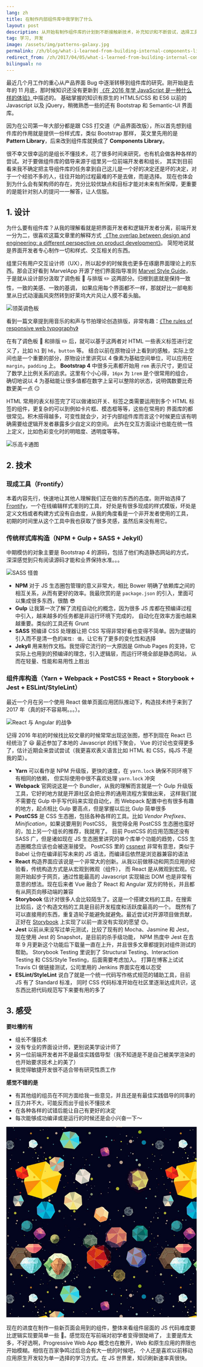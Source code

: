 ```yaml
---
lang: zh
title: 在制作内部组件库中我学到了什么
layout: post
description: 从开始有制作组件库的计划到不断接触新技术，补充知识和不断尝试，选择工具并且做第一版最后的决策
tag: 学习, 开发
image: /assets/img/patterns-galaxy.jpg
permalink: /zh/blog/what-i-learned-from-building-internal-components-library/
redirect_from: /zh/2017/04/05/what-i-learned-from-building-internal-components-library/
bilingual: no
---
```


最近几个月工作的重心从产品界面 Bug 中逐渐转移到组件库的研究。刚开始是去年的 11 月底，那时候知识还没有更新到
[《在 2016 年学 JavaScript 是一种什么样的体验》](https://zhuanlan.zhihu.com/p/22782487)中描述的。
基础掌握的知识有原生的 HTML5/CSS 和 ES6 以前的 Javascript 以及 jQuery，稍微熟悉一些的还有 Bootstrap 和 Semantic-UI 界面库。

因为在公司第一年大部分都是跟 CSS 打交道（产品界面改版），所以首先想到组件库的作用就是提供一份样式库，类似 Bootstrap 那样，
英文里先用的是 **Pattern Library**，后来改到组件库就换成了 **Components Library**。

很不幸又很幸运的是组长不懂技术，花了很多时间来研究，也有机会做各种各样的尝试。对于要做组件库的倡导来源于组里另一位前端开发者和组长，
其实到目前看来我不确定把主导组件库的任务拿到自己这儿是一个好的决定还是坏的决定，对于一个经验不多的人，往往开始的过程最难的不是去做，而是选择。
现在也体会到为什么会有架构师的存在，充分比较优缺点和目标才能对未来有所保障，更重要的是能针对别人的提问一一解答，让人信服。

## 1. 设计

为什么要有组件库？从我的理解看就是把界面开发者和逻辑开发者分离，前端开发一分为二，很喜欢这篇文章里的解释方式
[《The overlap between design and engineering: a different perspective on product development》](https://www.ckl.io/blog/overlap-between-design-engineering/?utm_content=buffer4740c&utm_medium=social&utm_source=twitter.com&utm_campaign=buffer&from=timeline&isappinstalled=0)。
简短地说就是界面开发者专心制作一切和样式、交互相关的东西。

组里只有用户交互设计师（UX），所以起步的时候我也更多在琢磨界面理论上的东西。那会正好看到 MarvelApp 开源了他们界面指导准则 [Marvel Style Guide](https://marvelapp.com/styleguide/overview/introduction)，
于是就从设计部分汲取了调色板 :art: 与排版 :pencil2: 这两部分。归根到底就是保持一致性，一致的美感、一致的基调，
如果应用每个界面都不一样，那就好比一部电影里从日式动漫画风突然转到好莱坞大片风让人摸不着头脑。

![领英调色板](https://content.linkedin.com/content/dam/brand/site/img/color/color-palette-order.png)

看到一篇文章提到用音乐的和声与节拍理论创造排版，非常有趣：[《The rules of responsive web typography》](http://www.creativebloq.com/how-to/the-rules-of-responsive-web-typography)

在有了调色板 :art: 和排版 :pencil2: 后，就可以基于这两者对 HTML 一些表义标签进行定义了，比如 `h1` 到 `h6`，`button` 等。
结合以前在原物设计上看到的感触，实际上空间也是一个重要的部分，原物设计里讲究以 4 像素为基础空间单位，可以应用在 `margin`，`padding` 上。
**Bootstrap 4** 中很多元素都开始用 `rem` 表示尺寸，更应证了数学上比例关系的追求。这里有个小心得，`16px` 为 `1rem` 是个很常用的组合，
确切地说以 4 为基础能让很多值都在数字上呈可以整除的状态，说明偶数要比奇数更美一点 :smirk:

HTML 常用的表义标签完了可以做诸如开关、标签之类需要运用到多个 HTML 标签的组件，更复杂的可以到例如卡片框、模态框等等，这些在常用的
界面库的都很常见。积木搭得越多，可变性就会少，对于内部组件库而言这个时候更应该有明确需要给逻辑开发者暴露多少自定义的空间。
此外在交互方面设计也能在统一性上定义，比如色彩变化时的明暗度、透明度等等。

![乐高卡通图](https://1.bp.blogspot.com/-HHOA9W8MXjE/UKVWTZz9v0I/AAAAAAAAPQg/KZpMO_ZVQ7g/s1600/Lego.jpg)

## 2. 技术

### 现成工具（Frontify）

本着内容先行，快速地让其他人理解我们正在做的东西的态度。刚开始选择了 [Frontify](https://frontify.com)，一个在线编辑样式准则的工具，
好处是有很多现成的样式模版，坏处是定义文档或者构建方式没有自由度，从我的角度看是一个非开发者使用的工具，
初期的时间里从这个工具中我也获取了很多灵感，虽然后来没有用它。

### 传统样式库构造（NPM + Gulp + SASS + Jekyll）

中期模仿的对象主要是 Bootstrap 4 的源码，包括了他们构造静态网站的方式，深深感觉到只有阅读源码才能和业界保持水准。。。

![SASS 怪兽](https://cdn.dribbble.com/users/158849/screenshots/1244430/sass-monster_1x.png)

- **NPM** 对于 JS 生态圈包管理的意义非常大，相比 Bower 明确了依赖库之间的相互关系，从而有更好的效率。我最欣赏的是 `package.json`
的引入，里面可以集成很多东西，很酷 :sunglasses:
- **Gulp** 让我第一次了解了流程自动化的概念，因为很多 JS 库都在预编译过程中引入，越来越多的任务都是非运行环境下完成的，
自动化在效率方面也越来越重要。类似的工具还有 Grunt
- **SASS** 预编译 CSS 处理器让把 CSS 写得非常好看也变得不简单。因为逻辑的引入而不是清一色的`属性: 值`，让它有了更多的变化性和选择
- **Jekyll** 用来制作文档。我觉得它流行的一大原因是 Github Pages 的支持，它实际上也用到的预编译的理念，引入逻辑层，而运行环境全部是静态网站，
从而在轻量、性能和易用性上胜出

### 组件库构造（Yarn + Webpack + PostCSS + React + Storybook + Jest + ESLint/StyleLint）

最近一个月在另一个使用 React 做单页面应用团队推动下，构造技术终于来到了 2017 年（真的好不容易啊。。。）。

![React 与 Angular 的战争](https://cdn-images-1.medium.com/max/800/1*MRPl_SNuRGJchb6eOAnkSA.jpeg)

记得 2016 年初的时候找比较文章的时候常常出现这张图，想不到现在 React 已经统治了 :smiley: 最近参加了本地的 Javascript 的线下聚会，
Vue 的讨论也变得更多了，估计近期会来尝试尝试（我更喜欢表义语言比如 HTML 和 CSS，纯JS 不是我的菜）。

- **Yarn** 可以看作是 NPM 升级版，更快的速度，在 `yarn.lock` 确保不同环境下有相同的依赖，
但实际使用中很不喜欢处理 `yarn.lock` 冲突 
- **Webpack** 官网说这是一个 Bundler，从我的理解而言就是一个 Gulp 升级版工具，它好的地方就是开源社区会把业界的通用流程方案做出来，
这样我们就不需要在 Gulp 中手写代码来实现自动化，而 Webpack 配置中也有很多有趣的地方，起点相比 Gulp 要高点，但是掌握以后比
Gulp 简单很多
- **PostCSS** 是 CSS 生态圈，包括各种各样的工具。比如 *Vendor Prefixes*、*Minification*，如果说要用到 PostCSS，
我觉得全用 PostCSS 生态圈也蛮好的，加上另一个组长的推荐，我就用了。
目前 PostCSS 的应用范围还没有 SASS 广，但是诸如现在 JS 生态圈里讲究的单个库单个功能的趋势，CSS 生态圈概念应该也会被逐渐接受。
PostCSS 里的 [cssnext](http://cssnext.io) 非常有意思，类似于 Babel 让你在编译前写未来的 JS 语法，而编译后依然是浏览器兼容的语法
- **React** 构造界面应该说是一个非常大的创新。从我以前做移动和网页应用的经验看，传统构造方式是从宏观到微观（组件），
而 React 是从微观到宏观。它刚开始起步于网页，通过性能最高的 Javascript 实现输出 DOM 也是非常有意思的想法。现在后来者 Vue 融合了
React 和 Angular 双方的特长，并且都有从网页向移动端的兼容
- **Storybook** 估计对很多人会比较陌生了。这是一个搭建文档的工具，在搜索比较后，这个构造文档的工具是目前开发程度和活跃度最高的一个。
既然有了可以直接用的东西，重复造轮子能避免就避免。最近尝试对开源项目做贡献，正好在 [Storybook](https://getstorybook.io) 上实现了以前一直没有实现的愿望 :blush:。
- **Jest** 以前从来没写过单元测试，比较了现有的 Mocha、Jasmine 和 Jest，现在使用 Jest 的 Snapshot，是目前的杀手级功能，
NPM 热度中 Jest 在去年 9 月更新这个功能后下载量一直在上升，并且很多文章都提到对组件测试的帮助。
Storybook Testing 里说到了 Structural Testing、Interaction Testing 和 CSS/Style Testing，后面需要考虑加入。
打算在博客上试试 Travis CI 做链接测试，公司里用的 Jenkins 界面实在难以忍受
- **ESLint/StyleLint** 说白了就是一个统一代码写作格式规范的辅助工具，目前 JS 有了 Standard 标准，
同时 CSS 代码标准开始在社区里逐渐达成共识，这东西比把代码规范写下来要有用的多了


## 3. 感受

**要吐槽的有**

- 组长不懂技术
- 没有专业的界面设计师，更别说美学设计师了
- 另一位前端开发者并不是最佳实践倡导型（我不知道是不是自己被美学渲染的也开始要求技术上的美了）
- 我觉得敏捷开发很不适合带有研究性质工作

**感觉不错的是**

- 有其他组的组员在不同方面给我一些意见，并且还是有最佳实践倡导的同事的
- 压力并不大，可能反而出于组长不懂技术
- 在各种各样的试错后能让自己有更好的决定
- 每次能够成功编译或是运行的时候还是会小兴奋一下～

![组件星球](/assets/img/patterns-galaxy.jpg)

现在的进度在制作一些新页面会用到的组件，整体来看组件层面的 JS 代码难度要比逻辑实现要简单一些 :clap:。感觉现在写前端对初学者变得很陡峭了，
主要是库太多，不好选啊，Progressive Web App 概念也在散开，Web 和原生应用的界限也开始模糊。相信在百家争鸣过后总会有大一统的时候吧，
个人还是喜欢以前移动应用原生开发较为单一选择的学习方式。在 JS 世界里，知识刷新速率真很快。